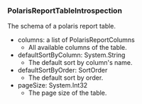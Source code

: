 ### PolarisReportTableIntrospection
The schema of a polaris report table.

- columns: a list of PolarisReportColumns
  - All available columns of the table.
- defaultSortByColumn: System.String
  - The default sort by column's name.
- defaultSortByOrder: SortOrder
  - The default sort by order.
- pageSize: System.Int32
  - The page size of the table.
